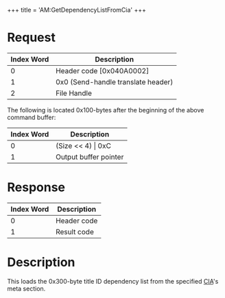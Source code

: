 +++
title = 'AM:GetDependencyListFromCia'
+++

# Request

| Index Word | Description                        |
|------------|------------------------------------|
| 0          | Header code \[0x040A0002\]         |
| 1          | 0x0 (Send-handle translate header) |
| 2          | File Handle                        |

The following is located 0x100-bytes after the beginning of the above
command buffer:

| Index Word | Description           |
|------------|-----------------------|
| 0          | (Size \<\< 4) \| 0xC  |
| 1          | Output buffer pointer |

# Response

| Index Word | Description |
|------------|-------------|
| 0          | Header code |
| 1          | Result code |

# Description

This loads the 0x300-byte title ID dependency list from the specified
[CIA](CIA "wikilink")'s meta section.
